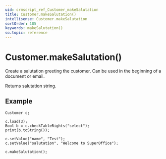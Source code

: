 ```yaml
---
uid: crmscript_ref_Customer_makeSalutation
title: Customer.makeSalutation()
intellisense: Customer.makeSalutation
sortOrder: 185
keywords: makeSalutation()
so.topic: reference
---
```


# Customer.makeSalutation()

Create a salutation greeting the customer. Can be used in the beginning of a document or email.

Returns salutation string.

## Example

    Customer c;
   
    c.load(3);
    Bool b = c.checkTableRights("select");
    print(b.toString());
   
    c.setValue("name", "Test");
    c.setValue("salutation", "Welcome to SuperOffice");
   
    c.makeSalutation();

